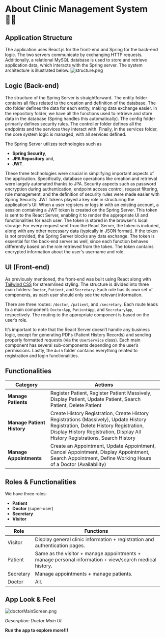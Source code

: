 # About Clinic Management System 🧑‍⚕️

## Application Structure
The application uses React.js for the front-end and Spring for the back-end logic. 
The two servers communicate by exchanging HTTP requests. Additionally, 
a relational MySQL database is used to store and retrieve application data, 
which interacts with the Spring server. The system architecture is illustrated below.
![structure.png](structure.png)

## Logic (Back-end)
The structure of the Spring Server is straightforward. 
The entity folder contains all files related to the creation and 
definition of the database. The dto folder defines the data for each entity, 
making data exchange easier. In the repository folder, we have all the functions 
used to retrieve and store data in the database (Spring handles this automatically). 
The config folder primarily defines security rules. The controller folder defines all 
the endpoints and the services they interact with. 
Finally, in the services folder, the core system logic is managed, with all services defined.

The Spring Server utilizes technologies such as

- **Spring Security**, 
- **JPA Repository** and, 
- **JWT**. 

These three technologies were crucial in simplifying important aspects of the application. 
Specifically, database operations like creation and retrieval were largely automated thanks to JPA. 
Security aspects such as password encryption during authentication, endpoint access control, request 
filtering, role management, and the definition of security rules were made easier with Spring Security. 
JWT tokens played a key role in structuring the application's UI. When a user registers or logs in with
an existing account, a session containing a JWT token is created on the Spring Server. 
This token is sent to the React Server, enabling it to render the appropriate UI and functionalities for each user. 
The token is stored in the browser's local storage. For every request sent from the React Server, the token is included, 
along with any other necessary data (typically in JSON format). If the token is not provided, 
the Spring Server blocks any data exchange. The token is essential for the back-end server as well, 
since each function behaves differently based on the role retrieved from the token. The token contains 
encrypted information about the user's username and role.

## UI (Front-end)

As previously mentioned, the front-end was built using React along with [Tailwind CSS](https://tailwindcss.com/) for streamlined styling. The structure is divided into three main folders: `Doctor`, `Patient`, and `Secretary`. Each role has its own set of components, as each user should only see the relevant information.

There are three routes: `/doctor`, `/patient`, and `/secretary`. Each route leads to a main component: `DoctorApp`, `PatientApp`, and `SecretaryApp`, respectively. The routing to the appropriate component is based on the user’s role.

It’s important to note that the React Server doesn’t handle any business logic, except for generating PDFs (Patient History Records) and sending properly formatted requests (via the `UserService` class). Each main component has several sub-components depending on the user’s permissions. Lastly, the `Auth` folder contains everything related to registration and login functionalities.

## Functionalities

| Category                | Actions                                                                 |
|-------------------------|-------------------------------------------------------------------------|
| **Manage Patients**      | Register Patient, Register Patient Massively, Display Patient, Update Patient, Search Patient, Delete Patient |
| **Manage Patient History** | Create History Registration, Create History Registrations (Massively), Update History Registration, Delete History Registration, Display History Registration, Display All History Registrations, Search History |
| **Manage Appointments**  | Create an Appointment, Update Appointment, Cancel Appointment, Display Appointment, Search Appointment, Define Working Hours of a Doctor (Availability) |


## Roles & Functionalities

We have three roles:

- **Patient**
- **Doctor** (super-user)
- **Secretary**
- **Visitor**

| Role      | Functions                                                                   |
|-----------|-----------------------------------------------------------------------------|
| Visitor   | Display general clinic information + registration and authentication pages. |
| Patient   | Same as the visitor + manage appointments + manage personal information + view/search medical history.  |
| Secretary | Manage appointments + manage patients.      |
| Doctor    | All.                                                                        |

## App Look & Feel

![doctorMainScreen.png](doctorMainScreen.png)

*Description: Doctor Main UI.*

**Run the app to explore more!!!**
